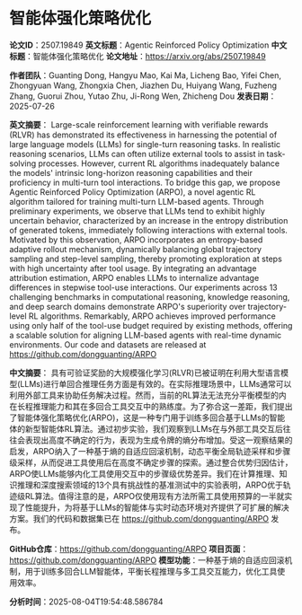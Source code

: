 # 智能体强化策略优化

**论文ID**：2507.19849
**英文标题**：Agentic Reinforced Policy Optimization
**中文标题**：智能体强化策略优化
**论文地址**：https://arxiv.org/abs/2507.19849

**作者团队**：Guanting Dong, Hangyu Mao, Kai Ma, Licheng Bao, Yifei Chen, Zhongyuan Wang, Zhongxia Chen, Jiazhen Du, Huiyang Wang, Fuzheng Zhang, Guorui Zhou, Yutao Zhu, Ji-Rong Wen, Zhicheng Dou
**发表日期**：2025-07-26

**英文摘要**：
Large-scale reinforcement learning with verifiable rewards (RLVR) has
demonstrated its effectiveness in harnessing the potential of large language
models (LLMs) for single-turn reasoning tasks. In realistic reasoning
scenarios, LLMs can often utilize external tools to assist in task-solving
processes. However, current RL algorithms inadequately balance the models'
intrinsic long-horizon reasoning capabilities and their proficiency in
multi-turn tool interactions. To bridge this gap, we propose Agentic Reinforced
Policy Optimization (ARPO), a novel agentic RL algorithm tailored for training
multi-turn LLM-based agents. Through preliminary experiments, we observe that
LLMs tend to exhibit highly uncertain behavior, characterized by an increase in
the entropy distribution of generated tokens, immediately following
interactions with external tools. Motivated by this observation, ARPO
incorporates an entropy-based adaptive rollout mechanism, dynamically balancing
global trajectory sampling and step-level sampling, thereby promoting
exploration at steps with high uncertainty after tool usage. By integrating an
advantage attribution estimation, ARPO enables LLMs to internalize advantage
differences in stepwise tool-use interactions. Our experiments across 13
challenging benchmarks in computational reasoning, knowledge reasoning, and
deep search domains demonstrate ARPO's superiority over trajectory-level RL
algorithms. Remarkably, ARPO achieves improved performance using only half of
the tool-use budget required by existing methods, offering a scalable solution
for aligning LLM-based agents with real-time dynamic environments. Our code and
datasets are released at https://github.com/dongguanting/ARPO

**中文摘要**：
具有可验证奖励的大规模强化学习(RLVR)已被证明在利用大型语言模型(LLMs)进行单回合推理任务方面是有效的。在实际推理场景中，LLMs通常可以利用外部工具来协助任务解决过程。然而，当前的RL算法无法充分平衡模型的内在长程推理能力和其在多回合工具交互中的熟练度。为了弥合这一差距，我们提出了智能体强化策略优化(ARPO)，这是一种专门用于训练多回合基于LLMs的智能体的新型智能体RL算法。通过初步实验，我们观察到LLMs在与外部工具交互后往往会表现出高度不确定的行为，表现为生成令牌的熵分布增加。受这一观察结果的启发，ARPO纳入了一种基于熵的自适应回滚机制，动态平衡全局轨迹采样和步骤级采样，从而促进工具使用后在高度不确定步骤的探索。通过整合优势归因估计，ARPO使LLMs能够内化工具使用交互中的步骤级优势差异。我们在计算推理、知识推理和深度搜索领域的13个具有挑战性的基准测试中的实验表明，ARPO优于轨迹级RL算法。值得注意的是，ARPO仅使用现有方法所需工具使用预算的一半就实现了性能提升，为将基于LLMs的智能体与实时动态环境对齐提供了可扩展的解决方案。我们的代码和数据集已在 https://github.com/dongguanting/ARPO 发布。

**GitHub仓库**：https://github.com/dongguanting/ARPO
**项目页面**：https://github.com/dongguanting/ARPO
**模型功能**：一种基于熵的自适应回滚机制，用于训练多回合LLM智能体，平衡长程推理与多工具交互能力，优化工具使用效率。

**分析时间**：2025-08-04T19:54:48.586784

